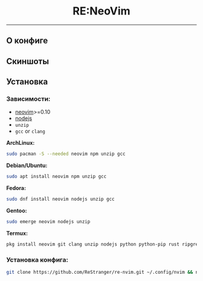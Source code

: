 <h1 style="text-align: center;">RE:NeoVim</h1>
<hr>

## О конфиге

## Скиншоты

## Установка

### **Зависимости:**

- [neovim](https://neovim.io/)>=0.10
- [nodejs](https://nodejs.org/en/)
- `unzip`
- `gcc` or `clang`

**ArchLinux:**

```sh
sudo pacman -S --needed neovim npm unzip gcc
```

**Debian/Ubuntu:**

```sh
sudo apt install neovim npm unzip gcc
```

**Fedora:**

```sh
sudo dnf install neovim nodejs unzip gcc
```

**Gentoo:**

```sh
sudo emerge neovim nodejs unzip
```

**Termux:**

```sh
pkg install neovim git clang unzip nodejs python python-pip rust ripgrep fzf
```

### **Установка конфига:**

```sh
git clone https://github.com/ReStranger/re-nvim.git ~/.config/nvim && nvim -c "MasonInstallAll"
```
